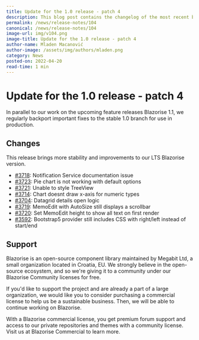 ```yaml
---
title: Update for the 1.0 release - patch 4
description: This blog post contains the changelog of the most recent bug fixes included in the Blazorise v1.0.4 release.
permalink: /news/release-notes/104
canonical: /news/release-notes/104
image-url: img/v104.png
image-title: Update for the 1.0 release - patch 4
author-name: Mladen Macanović
author-image: /assets/img/authors/mladen.png
category: News
posted-on: 2022-04-20
read-time: 1 min
---
```


# Update for the 1.0 release - patch 4

In parallel to our work on the upcoming feature releases Blazorise 1.1, we regularly backport important fixes to the stable 1.0 branch for use in production.

## Changes

This release brings more stability and improvements to our LTS Blazorise version.

- [#3718](https://github.com/Megabit/Blazorise/issues/3718): Notification Service documentation issue
- [#3723](https://github.com/Megabit/Blazorise/issues/3723): Pie chart is not working with default options
- [#3721](https://github.com/Megabit/Blazorise/issues/3721): Unable to style TreeView
- [#3714](https://github.com/Megabit/Blazorise/issues/3714): Chart doesnt draw x-axis for numeric types
- [#3704](https://github.com/Megabit/Blazorise/issues/3704): Datagrid details open logic
- [#3719](https://github.com/Megabit/Blazorise/issues/3719): MemoEdit with AutoSize still displays a scrollbar
- [#3720](https://github.com/Megabit/Blazorise/issues/3720): Set MemoEdit height to show all text on first render
- [#3592](https://github.com/Megabit/Blazorise/issues/3592): Bootstrap5 provider still includes CSS with right/left instead of start/end

## Support

Blazorise is an open-source component library maintained by Megabit Ltd, a small organization located in Croatia, EU. We strongly believe in the open-source ecosystem, and so we're giving it to a community under our Blazorise Community licenses for free.

If you'd like to support the project and are already a part of a large organization, we would like you to consider purchasing a commercial license to help us be a sustainable business. Then, we will be able to continue working on Blazorise.

With a Blazorise commercial license, you get premium forum support and access to our private repositories and themes with a community license. Visit us at Blazorise Commercial to learn more.

